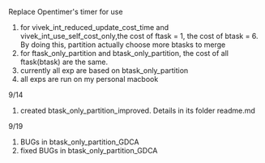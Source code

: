 Replace Opentimer's timer for use

1. for vivek_int_reduced_update_cost_time and vivek_int_use_self_cost_only,the cost of ftask = 1, the cost of btask = 6. By doing this, partition actually choose more btasks to merge
2. for ftask_only_partition and btask_only_partition, the cost of all ftask(btask) are the same. 
3. currently all exp are based on btask_only_partition
4. all exps are run on my personal macbook 

9/14
1. created btask_only_partition_improved. Details in its folder readme.md

9/19
1. BUGs in btask_only_partition_GDCA
2. fixed BUGs in btask_only_partition_GDCA

